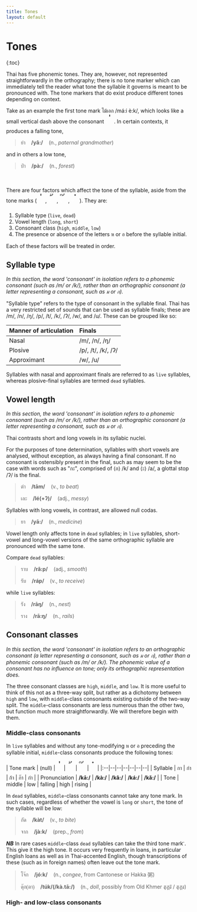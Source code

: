 ```yaml
---
title: Tones
layout: default
---
```



<link rel="preconnect" href="https://fonts.googleapis.com">
<link rel="preconnect" href="https://fonts.gstatic.com" crossorigin>
<link href="https://fonts.googleapis.com/css2?family=Sarabun:ital,wght@0,100;0,200;0,300;0,400;0,500;0,600;0,700;0,800;1,100;1,200;1,300;1,400;1,500;1,600;1,700;1,800&display=swap" rel="stylesheet">



# Tones

{:toc}

Thai has five phonemic tones. They are, however, not represented straightforwardly in the orthography; there is no tone marker which can immediately tell the reader what tone the syllable it governs is meant to be pronounced with. The tone markers that do exist produce different tones depending on context. 

Take as an example the first tone mark <span style='font-family: Sarabun; font-weight: 300'>ไม้เอก</span> /má:i è:k/, which looks like a small vertical dash above the consonant <span style="color: #ffffff; font-family: Sarabun">x</span><span style="font-size:32px; vertical-align: sub; font-family: Sarabun"> ่ </span>. In certain contexts, it produces a falling tone,

> <span style='font-family: Sarabun; font-weight: 300'>ย่า</span>&nbsp;&nbsp;&nbsp;&nbsp;**/yâ:/**&nbsp;&nbsp;&nbsp;&nbsp;(n., *paternal grandmother*) 

and in others a low tone,

> <span style='font-family: Sarabun; font-weight: 300'>ป่า</span>&nbsp;&nbsp;&nbsp;&nbsp;**/pà:/**&nbsp;&nbsp;&nbsp;&nbsp;(n., *forest*)

<br>
<br>
There are four factors which affect the tone of the syllable, aside from the tone marks (<span style="color: #ffffff; font-family: Sarabun">x</span><span style="font-size:32px; vertical-align: sub; font-family: Sarabun"> ่ </span>, <span style="color: #ffffff; font-family: Sarabun">x</span><span style="font-size:32px; vertical-align: sub; font-family: Sarabun"> ้ </span>, <span style="color: #ffffff; font-family: Sarabun">x</span><span style="font-size:32px; vertical-align: sub; font-family: Sarabun"> ๊ </span>, <span style="color: #ffffff; font-family: Sarabun">x</span><span style="font-size:32px; vertical-align: sub; font-family: Sarabun"> ๋ </span>). They are:


1. Syllable type (`live`, `dead`)
2. Vowel length (`long`, `short`)
3. Consonant class (`high`, `middle`, `low`)
4. The presence or absence of the letters ห or อ before the syllable initial.


Each of these factors will be treated in order.

## Syllable type

*In this section, the word 'consonant' in isolation refers to a phonemic consonant (such as /m/ or /k/), rather than an orthographic consonant (a letter representing a consonant, such as <span style='font-family: Sarabun; font-weight: 300'>ม</span> or <span style='font-family: Sarabun; font-weight: 300'>ก</span>).*

"Syllable type" refers to the type of consonant in the syllable final. Thai has a very restricted set of sounds that can be used as syllable finals; these are /m/, /n/, /ŋ/, /p/, /t/, /k/, /ʔ/, /w/, and /u/. These can be grouped like so:

|Manner of articulation| Finals |
|:--|:--|
| Nasal | /m/, /n/, /ŋ/ |
| Plosive | /p/, /t/, /k/, /ʔ/ |
| Approximant | /w/, /u/ |

Syllables with nasal and approximant finals are referred to as `live` syllables, whereas plosive-final syllables are termed `dead` syllables.

## Vowel length

*In this section, the word 'consonant' in isolation refers to a phonemic consonant (such as /m/ or /k/), rather than an orthographic consonant (a letter representing a consonant, such as <span style='font-family: Sarabun; font-weight: 300'>ม</span> or <span style='font-family: Sarabun; font-weight: 300'>ก</span>).*

Thai contrasts short and long vowels in its syllabic nuclei. 

For the purposes of tone determination, syllables with short vowels are analysed, without exception, as always having a final consonant. If no consonant is ostensibly present in the final, such as may seem to be the case with words such as "<span style='font-family: Sarabun; font-weight: 300'>กะ</span>", comprised of ⟨<span style='font-family: Sarabun; font-weight: 300'>ก</span>⟩ /k/ and ⟨<span style='font-family: Sarabun; font-weight: 300'>ะ</span>⟩ /a/, a glottal stop /ʔ/ is the final.

> <span style='font-family: Sarabun; font-weight: 300'>ตำ</span>&nbsp;&nbsp;&nbsp;&nbsp;**/tām/**&nbsp;&nbsp;&nbsp;&nbsp;(v., *to beat*)
>
> <span style='font-family: Sarabun; font-weight: 300'>เละ</span>&nbsp;&nbsp;&nbsp;&nbsp;**/lé(+ʔ)/**&nbsp;&nbsp;&nbsp;&nbsp;(adj., *messy*)

Syllables with long vowels, in contrast, are allowed null codas.

> <span style='font-family: Sarabun; font-weight: 300'>ยา</span>&nbsp;&nbsp;&nbsp;&nbsp;**/yā:/**&nbsp;&nbsp;&nbsp;&nbsp;(n., *medicine*)

Vowel length only affects tone in `dead` syllables; in `live` syllables,  short-vowel and long-vowel versions of the same orthographic syllable are pronounced with the same tone.

Compare `dead` syllables:
> <span style='font-family: Sarabun; font-weight: 300'>ราบ</span>&nbsp;&nbsp;&nbsp;&nbsp;**/râ:p/**&nbsp;&nbsp;&nbsp;&nbsp;(adj., *smooth*)
>
> <span style='font-family: Sarabun; font-weight: 300'>รับ</span>&nbsp;&nbsp;&nbsp;&nbsp;**/ráp/**&nbsp;&nbsp;&nbsp;&nbsp;(v., *to receive*)

while `live` syllables:
> <span style='font-family: Sarabun; font-weight: 300'>รัง</span>&nbsp;&nbsp;&nbsp;&nbsp;**/rāŋ/**&nbsp;&nbsp;&nbsp;&nbsp;(n., *nest*)
>
> <span style='font-family: Sarabun; font-weight: 300'>ราง</span>&nbsp;&nbsp;&nbsp;&nbsp;**/rā:ŋ/**&nbsp;&nbsp;&nbsp;&nbsp;(n., *rails*)


## Consonant classes

*In this section, the word 'consonant' in isolation refers to an orthographic consonant (a letter representing a consonant, such as <span style='font-family: Sarabun; font-weight: 300'>ม</span> or <span style='font-family: Sarabun; font-weight: 300'>ก</span>), rather than a phonemic consonant (such as /m/ or /k/). The phonemic value of a consonant has no influence on tone; only its orthographic representation does.*

The three consonant classes are `high`, `middle`, and `low`. It is more useful to think of this not as a three-way split, but rather as a dichotomy between `high` and `low`, with `middle`-class consonants existing outside of the two-way split. The `middle`-class consonants are less numerous than the other two, but function much more straightforwardly. We will therefore begin with them.

### Middle-class consonants  

In `live` syllables and without any tone-modifying <span style='font-family: Sarabun; font-weight: 300'>ห</span> or <span style='font-family: Sarabun; font-weight: 300'>อ</span> preceding the syllable initial, `middle`-class consonants produce the following tones:

| Tone mark | (null) |<span style="color: #ffffff; font-family: Sarabun">x</span><span style="font-size:32px; vertical-align: sub; font-family: Sarabun"> ่ </span>| <span style="color: #ffffff; font-family: Sarabun">x</span><span style="font-size:32px; vertical-align: sub; font-family: Sarabun"> ้ </span>| <span style="color: #ffffff; font-family: Sarabun">x</span><span style="font-size:32px; vertical-align: sub; font-family: Sarabun"> ๊ </span>|<span style="color: #ffffff; font-family: Sarabun">x</span><span style="font-size:32px; vertical-align: sub; font-family: Sarabun"> ๋ </span>|
|:--|--|--|--|--|--|--|
| Syllable | <span style='font-family: Sarabun; font-weight: 300'>กา</span> | <span style='font-family: Sarabun; font-weight: 300'>ก่า</span> | <span style='font-family: Sarabun; font-weight: 300'>ก้า</span> | <span style='font-family: Sarabun; font-weight: 300'>ก๊า</span> | <span style='font-family: Sarabun; font-weight: 300'>ก๋า</span> |
| Pronunciation | **/kā:/** | **/kà:/** | **/kâ:/** | **/ká:/** | **/kǎ:/** | 
| Tone | middle | low | falling | high | rising |



In `dead` syllables, `middle`-class consonants cannot take any tone mark.  In such cases, regardless of whether the vowel is `long` or `short`, the tone of the syllable will be low:

> <span style='font-family: Sarabun; font-weight: 300'>กัด</span>&nbsp;&nbsp;&nbsp;&nbsp;**/kàt/**&nbsp;&nbsp;&nbsp;&nbsp;(v., *to bite*)
>
> <span style='font-family: Sarabun; font-weight: 300'>จาก</span>&nbsp;&nbsp;&nbsp;&nbsp;**/jà:k/**&nbsp;&nbsp;&nbsp;&nbsp;(prep., *from*)


***NB*** In rare cases `middle`-class `dead` syllables can take the third tone mark `๊`. This give it the high tone. It occurs very frequently in loans, in particular English loans as well as in Thai-accented English, though transcriptions of these (such as in foreign names) often leave out the tone mark.

> <span style='font-family: Sarabun; font-weight: 300'>โจ๊ก</span>&nbsp;&nbsp;&nbsp;&nbsp;**/jó:k/**&nbsp;&nbsp;&nbsp;&nbsp;(n., *congee*, from Cantonese or Hakka 粥)
> 
> <span style='font-family: Sarabun; font-weight: 300'>ตุ๊ก(ตา)</span>&nbsp;&nbsp;&nbsp;&nbsp;**/túk/(/kà.tā:/)**&nbsp;&nbsp;&nbsp;&nbsp;(n., *doll*, possibly from Old Khmer តុក្តរ៑ / តុក្តរ)


### High- and low-class consonants  
